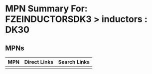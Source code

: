 



# MPN Summary For: FZEINDUCTORSDK3 > inductors : DK30

## MPNs
  

|MPN|Direct Links|Search Links|
| :--- | :--- | :--- |
||||
